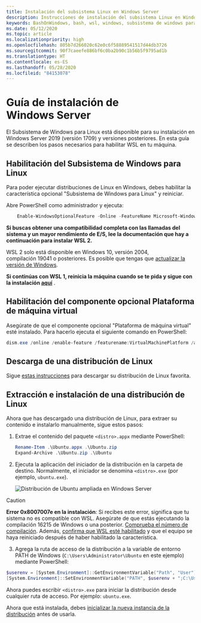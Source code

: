 ```yaml
---
title: Instalación del subsistema Linux en Windows Server
description: Instrucciones de instalación del subsistema Linux en Windows Server.
keywords: BashOnWindows, bash, wsl, windows, subsistema de windows para linux, subsistemawindows, ubuntu, windows server
ms.date: 05/12/2020
ms.topic: article
ms.localizationpriority: high
ms.openlocfilehash: 805b7d266020c62e0c6f58889541517d44db3726
ms.sourcegitcommit: 90f7caeefe886bf6c0ba2b90c1b56b5f9795ad1b
ms.translationtype: HT
ms.contentlocale: es-ES
ms.lasthandoff: 05/28/2020
ms.locfileid: "84153078"
---
```

# <a name="windows-server-installation-guide"></a>Guía de instalación de Windows Server

El Subsistema de Windows para Linux está disponible para su instalación en Windows Server 2019 (versión 1709) y versiones posteriores. En esta guía se describen los pasos necesarios para habilitar WSL en tu máquina.

## <a name="enable-the-windows-subsystem-for-linux"></a>Habilitación del Subsistema de Windows para Linux

Para poder ejecutar distribuciones de Linux en Windows, debes habilitar la característica opcional "Subsistema de Windows para Linux" y reiniciar.

Abre PowerShell como administrador y ejecuta:

```powershell
    Enable-WindowsOptionalFeature -Online -FeatureName Microsoft-Windows-Subsystem-Linux

```

**Si buscas obtener una compatibilidad completa con las llamadas del sistema y un mayor rendimiento de E/S, lee la documentación que hay a continuación para instalar WSL 2.**

WSL 2 solo está disponible en Windows 10, versión 2004, compilación 19041 o posteriores. Es posible que tengas que [actualizar la versión de Windows](ms-settings:windowsupdate).

**Si continúas con WSL 1, reinicia la máquina cuando se te pida y sigue con la instalación [aquí](./install-on-server.md#download-a-linux-distribution)** .

## <a name="enable-the-virtual-machine-platform-optional-component"></a>Habilitación del componente opcional Plataforma de máquina virtual

Asegúrate de que el componente opcional "Plataforma de máquina virtual" esté instalado. Para hacerlo ejecuta el siguiente comando en PowerShell:

```powershell
dism.exe /online /enable-feature /featurename:VirtualMachinePlatform /all /norestart
```

## <a name="download-a-linux-distribution"></a>Descarga de una distribución de Linux

Sigue [estas instrucciones](install-manual.md) para descargar su distribución de Linux favorita.

## <a name="extract-and-install-a-linux-distribution"></a>Extracción e instalación de una distribución de Linux

Ahora que has descargado una distribución de Linux, para extraer su contenido e instalarlo manualmente, sigue estos pasos:

1. Extrae el contenido del paquete `<distro>.appx` mediante PowerShell:

    ```powershell
    Rename-Item .\Ubuntu.appx .\Ubuntu.zip
    Expand-Archive .\Ubuntu.zip .\Ubuntu
    ```

2. Ejecuta la aplicación del iniciador de la distribución en la carpeta de destino. Normalmente, el iniciador se denomina `<distro>.exe` (por ejemplo, `ubuntu.exe`).

    ![Distribución de Ubuntu ampliada en Windows Server](media/server-appx-expand.png)

> [!CAUTION]
> **Error 0x8007007e en la instalación**: Si recibes este error, significa que tu sistema no es compatible con WSL. Asegúrate de que estás ejecutando la compilación 16215 de Windows o una posterior. [Comprueba el número de compilación](troubleshooting.md#check-your-build-number). Además, [confirma que WSL esté habilitado](troubleshooting.md#confirm-wsl-is-enabled) y que el equipo se haya reiniciado después de haber habilitado la característica.  

3. Agrega la ruta de acceso de la distribución a la variable de entorno PATH de Windows (`C:\Users\Administrator\Ubuntu` en este ejemplo) mediante PowerShell:

```powershell
$userenv = [System.Environment]::GetEnvironmentVariable("Path", "User")
[System.Environment]::SetEnvironmentVariable("PATH", $userenv + ";C:\Users\Administrator\Ubuntu", "User")
```

Ahora puedes escribir `<distro>.exe` para iniciar la distribución desde cualquier ruta de acceso. Por ejemplo: `ubuntu.exe`.

Ahora que está instalada, debes [inicializar la nueva instancia de la distribución](initialize-distro.md) antes de usarla.
